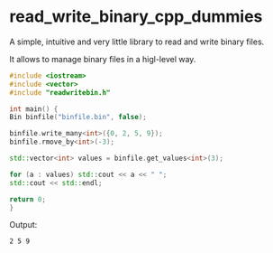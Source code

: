 # read_write_binary_cpp_dummies
A simple, intuitive and very little library to read and write binary files.

It allows to manage binary files in a higl-level way.

```C++
#include <iostream>
#include <vector>
#include "readwritebin.h"

int main() {
Bin binfile("binfile.bin", false);

binfile.write_many<int>({0, 2, 5, 9});
binfile.rmove_by<int>(-3);

std::vector<int> values = binfile.get_values<int>(3);

for (a : values) std::cout << a << " ";
std::cout << std::endl;

return 0;
}

```

Output:
```
2 5 9 
```
